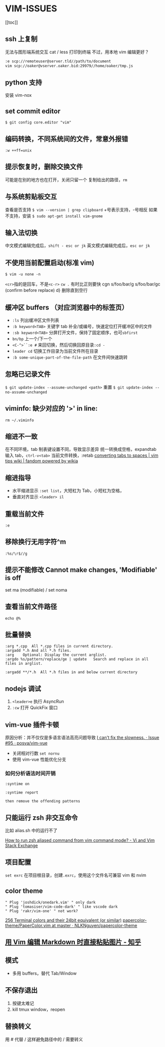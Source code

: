 # VIM-ISSUES
[[toc]]

## ssh 上复制

无法与图形端系统交互
cat / less 打印到终端
不过，用本地 vim 编辑更好？

```sh
:e scp://remoteuser@server.tld//path/to/document
vim scp://oaker@vserver.oaker.bid:29979//home/oaker/tmp.js
```

## python 支持

安装 vim-nox

## set commit editor

`$ git config core.editor "vim"`

## 编码转换，不同系统间的文件，常意外报错

`:w ++ff=unix`

## 提示恢复时，删除交换文件

可能是在别的地方也在打开，关闭只留一个
复制给出的路径，`rm`

## 与系统剪贴板交互

查看是否支持
`$ vim --version | grep clipboard` +号表示支持，-号相反
如果不支持，安装
`$ sudo apt-get install vim-gnome`

## 输入法切换

中文模式编辑完成后，`shift - esc or jk`
英文模式编辑完成后，`esc or jk`

## 不使用当前配置启动(标准 vim)

`$ vim -u none -n`

`<cr>`指的是回车，不是`<c-r>`
`cw .` 有时比正则要快
cgn
s/foo/bar/g
s/foo/bar/gc (confirm before replace)
d} 删除直到空行

## 缓冲区 buffers （对应浏览器中的标签页）

- `:ls` 列出缓冲区文件列表
- `:b keyword<TAB>` 关键字 tab 补全/或编号，快速定位打开缓冲区中的文件
- `:sb keyword<TAB>` 分屏打开文件，保持了固定顺序，也可`sbfirst`
- `bn/bp` 上一个/下一个
- ` <C-^>``:e # ` 来回切换，然后切换回原目录`:cd -`
- `leader cd` 切换工作目录为当前文件所在目录
- `:b some-unique-part-of-the-file-path` 在文件间快速跳转

## 忽略已记录文件

`$ git update-index --assume-unchanged <path>`
重置
`$ git update-index --no-assume-unchanged`

## viminfo: 缺少对应的 '>' in line:

    rm ~/.viminfo

## 缩进不一致

在不同环境，tab 制表键设置不同，导致显示差异
统一转换成空格，expandtab
输入 tab，`ctrl-v<tab>`
当前文件转换，:retab
[converting tabs to spaces | vim tips wiki | fandom powered by wikia](http://vim.wikia.com/wiki/converting_tabs_to_spaces)

## 缩进指导

- 水平缩进显示 `:set list`，大短杠为 Tab，小短杠为空格，
- 垂直对齐显示 `<leader> il`

## 重载当前文件

`:e`

## 移除换行无用字符^m

`:%s/\r$//g`

## 提示不能修改 Cannot make changes, 'Modifiable' is off

set ma (modifiable) / set noma

## 查看当前文件路径

`echo @%`

## 批量替换

```
:arg *.cpp	All *.cpp files in current directory.
:argadd *.h	And all *.h files.
:arg	Optional: Display the current arglist.
:argdo %s/pattern/replace/ge | update	Search and replace in all files in arglist.

:argadd **/*.h	All *.h files in and below current directory
```

## nodejs 调试

1. `<leader>e` 执行 AsyncRun
2. `:cw` 打开 QuickFix 窗口

## vim-vue 插件卡顿

原因分析：并不仅仅是多语言语法高亮问题导致
[I can't fix the slowness. · Issue #95 · posva/vim-vue](https://github.com/posva/vim-vue/issues/95#issuecomment-374108025)

- 关闭相对行数 `set nornu`
- 使用 vim-vue 性能优化分支

### 如何分析语法时间开销

```
:syntime on

:syntime report

then remove the offending patterns
```

## 只能运行 zsh 非交互命令

比如 alias.sh 中的运行不了

[How to run zsh aliased command from vim command mode? - Vi and Vim Stack Exchange](https://vi.stackexchange.com/questions/16186/how-to-run-zsh-aliased-command-from-vim-command-mode/16197)

## 项目配置

`set exrc`
在项目根目录，创建`.exrc`，使用这个文件名可兼容 vim 和 nvim

## color theme
```
" Plug 'joshdick/onedark.vim' " only dark
" Plug 'tomasiser/vim-code-dark' " like vscode dark
" Plug 'rakr/vim-one' " not work?
```

[256 Terminal colors and their 24bit equivalent (or similar)](http://www.calmar.ws/vim/256-xterm-24bit-rgb-color-chart.html)
[papercolor-theme/PaperColor.vim at master · NLKNguyen/papercolor-theme](https://github.com/NLKNguyen/papercolor-theme/blob/master/colors/PaperColor.vim)

## [用 Vim 编辑 Markdown 时直接粘贴图片 - 知乎](https://zhuanlan.zhihu.com/p/138060559)

## 模式

- 多用 buffers，替代 Tab/Window

## 不保存退出

1. 按键太难记
2. kill tmux window，reopen

## 替换转义
用 # 代替 / 这样避免路径中的 / 需要转义